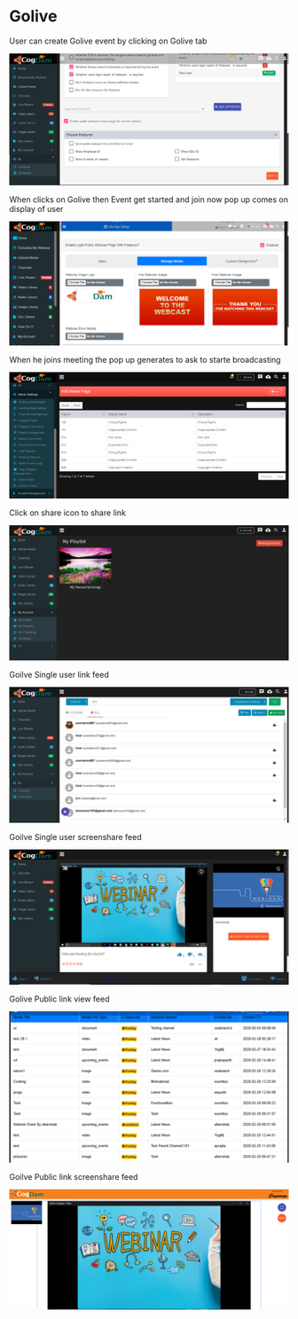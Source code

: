# Golive

User can create Golive event by clicking on Golive tab 

![](.gitbook/assets/image%20%2860%29.png)

When clicks on Golive then Event get started and join now pop up comes on display of user

![](.gitbook/assets/image%20%28295%29.png)

When he joins meeting the pop up generates to ask to starte broadcasting 

![](.gitbook/assets/image%20%2854%29.png)

Click on share icon to share  link

![](.gitbook/assets/image%20%2821%29.png)

Goilve Single user link feed

![](.gitbook/assets/image%20%28203%29.png)

Goilve Single user screenshare feed

![](.gitbook/assets/microsoftteams-image-3.png)

Golive Public link view feed

![](.gitbook/assets/image%20%28216%29.png)

Goilve Public link screenshare feed

![](.gitbook/assets/microsoftteams-image-4.png)











